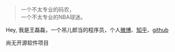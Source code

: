 > 一个不太专业的码农，  
> 一个不太专业的NBA球迷。

Hey, 我是王磊磊，一个吊儿郎当的程序员，个人[微博](weibo.com/leizi0817)、[知乎](https://www.zhihu.com/people/leizi0817/pins/posts)、[github](http://github.com/wade0817wang)


尚无开源软件项目
